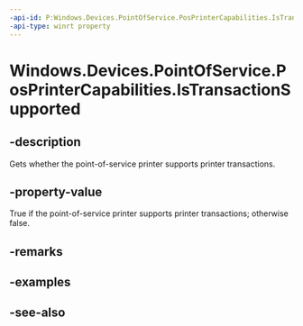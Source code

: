 ```yaml
---
-api-id: P:Windows.Devices.PointOfService.PosPrinterCapabilities.IsTransactionSupported
-api-type: winrt property
---
```


<!-- Property syntax
public bool IsTransactionSupported { get; }
-->

# Windows.Devices.PointOfService.PosPrinterCapabilities.IsTransactionSupported

## -description
Gets whether the point-of-service printer supports printer transactions.

## -property-value
True if the point-of-service printer supports printer transactions; otherwise false.

## -remarks

## -examples

## -see-also
